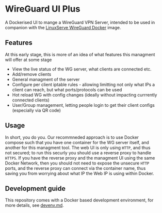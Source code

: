 # WireGuard UI Plus

A Dockerised UI to mange a WireGuard VPN Server, intended to be used in companion with the [LinuxServe WireGuard Docker](https://github.com/linuxserver/docker-wireguard) image.

## Features

At this early stage, this is more of an idea of what features this managment will offer at some stage

* View the live status of the WG server, what clients are connected etc.
* Add/remove clients
* General managment of the server
* Configure per client iptable rules - allowing limitting not only what IPs a client can reach, but what ports/protocols can be used
* Hot reload WG with config changes (ideally without impacting currrently connected clients)
* User/Group management, letting people login to get their client configs (especially via QR code)

## Usage

In short, you do you.
Our recommneded approach is to use Docker compose such that you have one container for the WG server itself, and another for this managment tool.
The web UI is only using `HTTP`, and thus not secured; to run this securly you should use a reverse proxy to handle `HTTPS`.
If you have the reverse proxy and the managment UI using the same Docker Network, then you should not need to expose the unsecure `HTTP` ports, and the reverse proxy can connect via the container name, thus saving you from worrying about what IP the Web IP is using within Docker.

## Development guide

This repository comes with a Docker based development environment, for more details, see [devenv.md](devenv.md).
